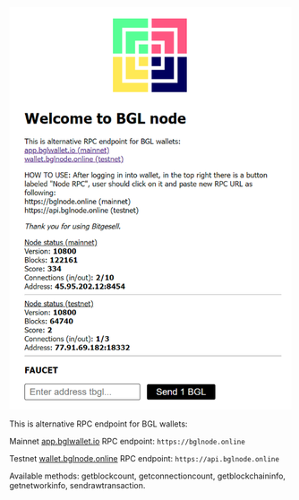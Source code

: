 <img src="bglnode.png">

This is alternative RPC endpoint for BGL wallets:

Mainnet [app.bglwallet.io](https://app.bglwallet.io) RPC endpoint: `https://bglnode.online`

Testnet [wallet.bglnode.online](https://wallet.bglnode.online) RPC endpoint: `https://api.bglnode.online`

Available methods: getblockcount, getconnectioncount, getblockchaininfo, getnetworkinfo, sendrawtransaction.
